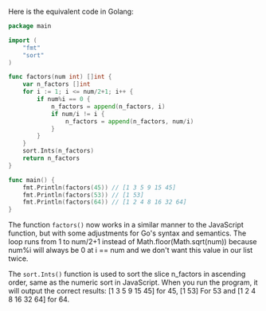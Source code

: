 Here is the equivalent code in Golang:

```Go
package main

import (
	"fmt"
	"sort"
)

func factors(num int) []int {
	var n_factors []int
	for i := 1; i <= num/2+1; i++ {
		if num%i == 0 {
			n_factors = append(n_factors, i)
			if num/i != i {
				n_factors = append(n_factors, num/i)
			}
		}
	}
	sort.Ints(n_factors)
	return n_factors
}

func main() {
	fmt.Println(factors(45)) // [1 3 5 9 15 45]
	fmt.Println(factors(53)) // [1 53]
	fmt.Println(factors(64)) // [1 2 4 8 16 32 64]
}
```

The function `factors()` now works in a similar manner to the JavaScript function, but with some adjustments for Go's syntax and semantics. The loop runs from 1 to num/2+1 instead of Math.floor(Math.sqrt(num)) because num%i will always be 0 at i == num and we don't want this value in our list twice.

The `sort.Ints()` function is used to sort the slice n_factors in ascending order, same as the numeric sort in JavaScript.
When you run the program, it will output the correct results: [1 3 5 9 15 45] for 45, [1 53] For 53 and [1 2 4 8 16 32 64] for 64.
